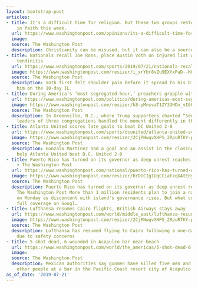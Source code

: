 ```yaml
---
layout: bootstrap-post
articles:
- title: It’s a difficult time for religion. But these two groups restored my faith
    in faith this week.
  url: https://www.washingtonpost.com/opinions/its-a-difficult-time-for-religion-but-these-two-groups-restored-my-faith-in-faith-this-week/2019/07/21/7a14fd7e-aa6e-11e9-9214-246e594de5d5_story.html
  image: 
  source: The Washington Post
  description: Christianity can be misused, but it can also be a source of liberation.
- title: Nationals recall Joe Ross, place Austin Voth on injured list with biceps
    tendinitis
  url: https://www.washingtonpost.com/sports/2019/07/21/nationals-recall-joe-ross-place-austin-voth-injured-list-with-biceps-tendinitis/
  image: https://www.washingtonpost.com/resizer/i_xrYbr8vZu9EXYxPaD--K66xZs=/1484x0/arc-anglerfish-washpost-prod-washpost.s3.amazonaws.com/public/LU4JD4FIHMI6TBZTJDEHENPTSY.jpg
  source: The Washington Post
  description: Voth first felt shoulder pain before it spread to his biceps and landed
    him on the 10-day IL.
- title: During America’s ‘most segregated hour,’ preachers grapple with Trump’s politics
  url: https://www.washingtonpost.com/politics/during-americas-most-segregated-hour-preachers-grapple-with-trumps-politics/2019/07/21/4c0e1e74-abb8-11e9-bc5c-e73b603e7f38_story.html
  image: https://www.washingtonpost.com/resizer/k8-yMnsvaT1ZY33HDn_vI6049aY=/1484x0/arc-anglerfish-washpost-prod-washpost.s3.amazonaws.com/public/EROFYHFL6II6TFARUYEPTUGC2M.jpg
  source: The Washington Post
  description: In Greenville, N.C., where Trump supporters chanted “Send her back,”
    leaders of three congregations handled the moment differently in the pulpit.
- title: Atlanta United scores late goals to beat DC United 2-0
  url: https://www.washingtonpost.com/sports/dcunited/atlanta-united-scores-late-goals-to-beat-dc-united-2-0/2019/07/21/e33873b4-ac06-11e9-9411-a608f9d0c2d3_story.html
  image: https://www.washingtonpost.com/resizer/2CjPNwqvXHPS_2RpuRTKY-p3eVo=/1484x0/www.washingtonpost.com/pb/resources/img/twp-social-share.png
  source: The Washington Post
  description: Gonzalo Martínez had a goal and an assist in the closing minutes to
    help Atlanta United beat D.C. United 2-0
- title: Puerto Rico has turned on its governor as deep unrest reaches the surface
    - The Washington Post
  url: https://www.washingtonpost.com/national/puerto-rico-has-turned-on-its-governor-as-deep-unrest-reaches-the-surface/2019/07/21/c4e14b4c-ab4e-11e9-a3a6-ab670962db05_story.html
  image: https://www.washingtonpost.com/resizer/bYDGCIg1UqCCiatzqXAtEdyTbmk=/1484x0/arc-anglerfish-washpost-prod-washpost.s3.amazonaws.com/public/R4K6MQVL6AI6TFARUYEPTUGC2M.jpg
  source: The Washington Post
  description: Puerto Rico has turned on its governor as deep unrest reaches the surface
    The Washington Post More than 1 million residents plan to join a national strike
    on Monday as discontent with island's governance rises. But what comes next? View
    full coverage on Googl…
- title: Lufthansa resumes Cairo flights, British Airways stays away
  url: https://www.washingtonpost.com/world/middle_east/lufthansa-resumes-cairo-flights-british-airways-stays-away/2019/07/21/94be69e2-ac05-11e9-9411-a608f9d0c2d3_story.html
  image: https://www.washingtonpost.com/resizer/2CjPNwqvXHPS_2RpuRTKY-p3eVo=/1484x0/www.washingtonpost.com/pb/resources/img/twp-social-share.png
  source: The Washington Post
  description: Lufthansa has resumed flying to Cairo following a one-day suspension
    due to safety concerns
- title: 5 shot dead, 6 wounded in Acapulco bar near beach
  url: https://www.washingtonpost.com/world/the_americas/5-shot-dead-6-wounded-in-acapulco-bar-near-beach/2019/07/21/0f4e32ba-ac05-11e9-9411-a608f9d0c2d3_story.html
  image: 
  source: The Washington Post
  description: Mexican authorities say gunmen have killed five men and wounded six
    other people at a bar in the Pacific Coast resort city of Acapulco
as_of_date: '2019-07-21'
---
```


